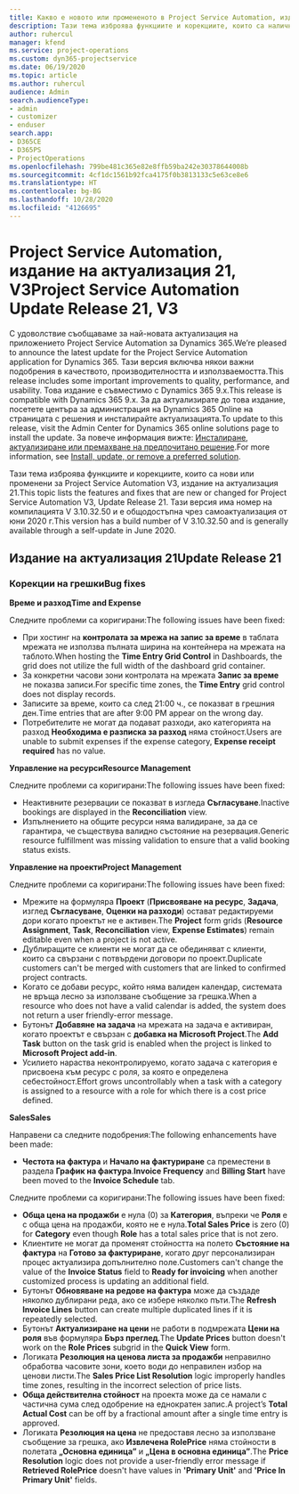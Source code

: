 ```yaml
---
title: Какво е новото или промененото в Project Service Automation, издание на актуализация 21, V3
description: Тази тема изброява функциите и корекциите, които са налични в Project Service Automation V3, издание на актуализация 21, V3.
author: ruhercul
manager: kfend
ms.service: project-operations
ms.custom: dyn365-projectservice
ms.date: 06/19/2020
ms.topic: article
ms.author: ruhercul
audience: Admin
search.audienceType:
- admin
- customizer
- enduser
search.app:
- D365CE
- D365PS
- ProjectOperations
ms.openlocfilehash: 799be481c365e82e8ffb59ba242e30378644008b
ms.sourcegitcommit: 4cf1dc1561b92fca4175f0b3813133c5e63ce8e6
ms.translationtype: HT
ms.contentlocale: bg-BG
ms.lasthandoff: 10/28/2020
ms.locfileid: "4126695"
---
```

# <a name="project-service-automation-update-release-21-v3"></a><span data-ttu-id="f4349-103">Project Service Automation, издание на актуализация 21, V3</span><span class="sxs-lookup"><span data-stu-id="f4349-103">Project Service Automation Update Release 21, V3</span></span>

<span data-ttu-id="f4349-104">С удоволствие съобщаваме за най-новата актуализация на приложението Project Service Automation за Dynamics 365.</span><span class="sxs-lookup"><span data-stu-id="f4349-104">We’re pleased to announce the latest update for the Project Service Automation application for Dynamics 365.</span></span> <span data-ttu-id="f4349-105">Тази версия включва някои важни подобрения в качеството, производителността и използваемостта.</span><span class="sxs-lookup"><span data-stu-id="f4349-105">This release includes some important improvements to quality, performance, and usability.</span></span> <span data-ttu-id="f4349-106">Това издание е съвместимо с Dynamics 365 9.x.</span><span class="sxs-lookup"><span data-stu-id="f4349-106">This release is compatible with Dynamics 365 9.x.</span></span> <span data-ttu-id="f4349-107">За да актуализирате до това издание, посетете центъра за администрация на Dynamics 365 Online на страницата с решения и инсталирайте актуализацията.</span><span class="sxs-lookup"><span data-stu-id="f4349-107">To update to this release, visit the Admin Center for Dynamics 365 online solutions page to install the update.</span></span> <span data-ttu-id="f4349-108">За повече информация вижте: [Инсталиране, актуализиране или премахване на предпочитано решение](https://docs.microsoft.com/power-platform/admin/install-remove-preferred-solution).</span><span class="sxs-lookup"><span data-stu-id="f4349-108">For more information, see [Install, update, or remove a preferred solution](https://docs.microsoft.com/power-platform/admin/install-remove-preferred-solution).</span></span>

<span data-ttu-id="f4349-109">Тази тема изброява функциите и корекциите, които са нови или променени за Project Service Automation V3, издание на актуализация 21.</span><span class="sxs-lookup"><span data-stu-id="f4349-109">This topic lists the features and fixes that are new or changed for Project Service Automation V3, Update Release 21.</span></span> <span data-ttu-id="f4349-110">Тази версия има номер на компилацията V 3.10.32.50 и е общодостъпна чрез самоактуализация от юни 2020 г.</span><span class="sxs-lookup"><span data-stu-id="f4349-110">This version has a build number of V 3.10.32.50 and is generally available through a self-update in June 2020.</span></span>

## <a name="update-release-21"></a><span data-ttu-id="f4349-111">Издание на актуализация 21</span><span class="sxs-lookup"><span data-stu-id="f4349-111">Update Release 21</span></span>

### <a name="bug-fixes"></a><span data-ttu-id="f4349-112">Корекции на грешки</span><span class="sxs-lookup"><span data-stu-id="f4349-112">Bug fixes</span></span>

<span data-ttu-id="f4349-113">**Време и разход**</span><span class="sxs-lookup"><span data-stu-id="f4349-113">**Time and Expense**</span></span>

<span data-ttu-id="f4349-114">Следните проблеми са коригирани:</span><span class="sxs-lookup"><span data-stu-id="f4349-114">The following issues have been fixed:</span></span>

- <span data-ttu-id="f4349-115">При хостинг на **контролата за мрежа на запис за време** в таблата мрежата не използва пълната ширина на контейнера на мрежата на таблото.</span><span class="sxs-lookup"><span data-stu-id="f4349-115">When hosting the **Time Entry Grid Control** in Dashboards, the grid does not utilize the full width of the dashboard grid container.</span></span>
- <span data-ttu-id="f4349-116">За конкретни часови зони контролата на мрежата **Запис за време** не показва записи.</span><span class="sxs-lookup"><span data-stu-id="f4349-116">For specific time zones, the **Time Entry** grid control does not display records.</span></span>
- <span data-ttu-id="f4349-117">Записите за време, които са след 21:00 ч., се показват в грешния ден.</span><span class="sxs-lookup"><span data-stu-id="f4349-117">Time entries that are after 9:00 PM appear on the wrong day.</span></span>
- <span data-ttu-id="f4349-118">Потребителите не могат да подават разходи, ако категорията на разход **Необходима е разписка за разход** няма стойност.</span><span class="sxs-lookup"><span data-stu-id="f4349-118">Users are unable to submit expenses if the expense category, **Expense receipt required** has no value.</span></span>

<span data-ttu-id="f4349-119">**Управление на ресурси**</span><span class="sxs-lookup"><span data-stu-id="f4349-119">**Resource Management**</span></span>

<span data-ttu-id="f4349-120">Следните проблеми са коригирани:</span><span class="sxs-lookup"><span data-stu-id="f4349-120">The following issues have been fixed:</span></span>

- <span data-ttu-id="f4349-121">Неактивните резервации се показват в изгледа **Съгласуване**.</span><span class="sxs-lookup"><span data-stu-id="f4349-121">Inactive bookings are displayed in the **Reconciliation** view.</span></span>
- <span data-ttu-id="f4349-122">Изпълнението на общите ресурси няма валидиране, за да се гарантира, че съществува валидно състояние на резервация.</span><span class="sxs-lookup"><span data-stu-id="f4349-122">Generic resource fulfillment was missing validation to ensure that a valid booking status exists.</span></span>

<span data-ttu-id="f4349-123">**Управление на проекти**</span><span class="sxs-lookup"><span data-stu-id="f4349-123">**Project Management**</span></span>

<span data-ttu-id="f4349-124">Следните проблеми са коригирани:</span><span class="sxs-lookup"><span data-stu-id="f4349-124">The following issues have been fixed:</span></span>

- <span data-ttu-id="f4349-125">Мрежите на формуляра **Проект** (**Присвояване на ресурс**, **Задача**, изглед **Съгласуване**, **Оценки на разходи**) остават редактируеми дори когато проектът не е активен.</span><span class="sxs-lookup"><span data-stu-id="f4349-125">The **Project** form grids (**Resource Assignment**, **Task**, **Reconciliation** view, **Expense Estimates**) remain editable even when a project is not active.</span></span>
- <span data-ttu-id="f4349-126">Дублиращите се клиенти не могат да се обединяват с клиенти, които са свързани с потвърдени договори по проект.</span><span class="sxs-lookup"><span data-stu-id="f4349-126">Duplicate customers can't be merged with customers that are linked to confirmed project contracts.</span></span>
- <span data-ttu-id="f4349-127">Когато се добави ресурс, който няма валиден календар, системата не връща лесно за използване съобщение за грешка.</span><span class="sxs-lookup"><span data-stu-id="f4349-127">When a resource who does not have a valid calendar is added, the system does not return a user friendly-error message.</span></span>
- <span data-ttu-id="f4349-128">Бутонът **Добавяне на задача** на мрежата на задача е активиран, когато проектът е свързан с **добавка на Microsoft Project**.</span><span class="sxs-lookup"><span data-stu-id="f4349-128">The **Add Task** button on the task grid is enabled when the project is linked to **Microsoft Project add-in**.</span></span>
- <span data-ttu-id="f4349-129">Усилието нараства неконтролируемо, когато задача с категория е присвоена към ресурс с роля, за която е определена себестойност.</span><span class="sxs-lookup"><span data-stu-id="f4349-129">Effort grows uncontrollably when a task with a category is assigned to a resource with a role for which there is a cost price defined.</span></span>

<span data-ttu-id="f4349-130">**Sales**</span><span class="sxs-lookup"><span data-stu-id="f4349-130">**Sales**</span></span>

<span data-ttu-id="f4349-131">Направени са следните подобрения:</span><span class="sxs-lookup"><span data-stu-id="f4349-131">The following enhancements have been made:</span></span>

- <span data-ttu-id="f4349-132">**Честота на фактура** и **Начало на фактуриране** са преместени в раздела **График на фактура**.</span><span class="sxs-lookup"><span data-stu-id="f4349-132">**Invoice Frequency** and **Billing Start** have been moved to the **Invoice Schedule** tab.</span></span>

<span data-ttu-id="f4349-133">Следните проблеми са коригирани:</span><span class="sxs-lookup"><span data-stu-id="f4349-133">The following issues have been fixed:</span></span>

- <span data-ttu-id="f4349-134">**Обща цена на продажби** е нула (0) за **Категория**, въпреки че **Роля** е с обща цена на продажби, която не е нула.</span><span class="sxs-lookup"><span data-stu-id="f4349-134">**Total Sales Price** is zero (0) for **Category** even though **Role** has a total sales price that is not zero.</span></span>
- <span data-ttu-id="f4349-135">Клиентите не могат да променят стойността на полето **Състояние на фактура** на **Готово за фактуриране**, когато друг персонализиран процес актуализира допълнително поле.</span><span class="sxs-lookup"><span data-stu-id="f4349-135">Customers can't change the value of the **Invoice Status** field to **Ready for invoicing** when another customized process is updating an additional field.</span></span>
- <span data-ttu-id="f4349-136">Бутонът **Обновяване на редове на фактура** може да създаде няколко дублирани реда, ако се избере няколко пъти.</span><span class="sxs-lookup"><span data-stu-id="f4349-136">The **Refresh Invoice Lines** button can create multiple duplicated lines if it is repeatedly selected.</span></span>
- <span data-ttu-id="f4349-137">Бутонът **Актуализиране на цени** не работи в подмрежата **Цени на роля** във формуляра **Бърз преглед**.</span><span class="sxs-lookup"><span data-stu-id="f4349-137">The **Update Prices** button doesn't work on the **Role Prices** subgrid in the **Quick View** form.</span></span>
- <span data-ttu-id="f4349-138">Логиката **Резолюция на ценова листа за продажби** неправилно обработва часовите зони, което води до неправилен избор на ценови листи.</span><span class="sxs-lookup"><span data-stu-id="f4349-138">The **Sales Price List Resolution** logic improperly handles time zones, resulting in the incorrect selection of price lists.</span></span>
- <span data-ttu-id="f4349-139">**Обща действителна стойност** на проекта може да се намали с частична сума след одобрение на еднократен запис.</span><span class="sxs-lookup"><span data-stu-id="f4349-139">A project’s **Total Actual Cost** can be off by a fractional amount after a single time entry is approved.</span></span>
- <span data-ttu-id="f4349-140">Логиката **Резолюция на цена** не предоставя лесно за използване съобщение за грешка, ако **Извлечена RolePrice** няма стойности в полетата **„Основна единица”** и **„Цена в основна единица”**.</span><span class="sxs-lookup"><span data-stu-id="f4349-140">The **Price Resolution** logic does not provide a user-friendly error message if **Retrieved RolePrice** doesn't have values in **'Primary Unit'** and **'Price In Primary Unit'** fields.</span></span>
